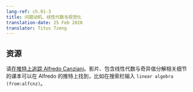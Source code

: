 ```yaml
---
lang-ref: ch.01-3
title: 问题动机、线性代数与视觉化
translation-date: 25 Feb 2020
translator: Titus Tzeng
---
```


## 资源
请[在推特上追踪 Alfredo Canziani](https://twitter.com/alfcnz)。影片、包含线性代数与奇异值分解相关细节的课本可以在 Alfredo 的推特上找到，比如在搜索栏输入 `linear algebra (from:alfcnz)`。
